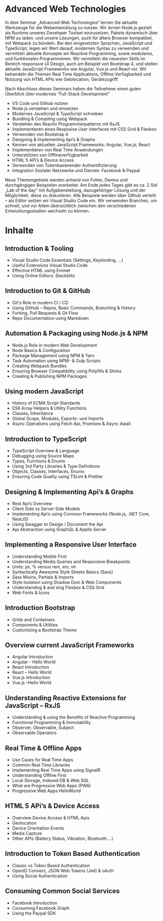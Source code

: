 # Advanced Web Technologies

In dem Seminar „Advanced Web Technologies“ lernen Sie aktuelle Werkzeuge für die Webentwicklung zu nutzen. Wir lernen Node.js gezielt als Runtime unseres Developer Toolset einzusetzen, Pakete dynamisch über NPM zu laden, und unsere Lösungen, auch für ältere Browser kompatibel, mit Webpack zu bündeln.
Bei den eingesetzten Sprachen, JavaScript und TypeScript, legen wir Wert darauf, modernen Syntax zu verwenden und vermitteln aktuelle Konzepte wir Reactive Programming, sowie modulares, und funktionales Programmieren.
Wir vermitteln die neuesten Skills im Bereich responsive UI Design, auch am Beispiel von Bootstrap 4, und stellen aktuelle JavaScript Frameworks wie Angular, Vue.js und React vor. Wir behandeln die Themen Real Time Applications, Offline Verfügbarkeit und Nutzung von HTML APIs wie Gelolocation, Gerätezugriff.

Nach Abschluss dieses Seminars haben die Teilnehmer einen guten Überblick über modernes "Full-Stack-Development"

- VS Code und Github nutzen
- Node.js verstehen und einsetzen
- Modernes JavaScript & TypeScript schreiben
- Bundling & Compiling using Webpack
- Verstehen des Reactiv Programmierpatterns mit RxJS
- Implementieren eines Resposive User Interfaces mit CSS Grid & Flexbox
- Verwenden von Bootstrap 4
- Designing & Implementing Api’s & Graphs
- Kennen von aktuellen JavaScript Frameworks: Angular, Vue.js, React
- Implementieren von Real Time Anwendungen
- Unterstützen von Offlineverfügbarkeit
- HTML 5 APi’s & Device Access
- Verwenden von Tokenbasierender Authentifizierung
- Integration Sozialer Netzwerke und Dienste: Facebook & Paypal

Neue Themengebiete werden anhand von Folien, Demos und durchgängigen Beispielen erarbeitet. Am Ende jedes Tages gibt es ca. 2 Std „Lab of the day“ mit Aufgabenstellung, dazugehöriger Lösung und der Möglichkeit, diese zu diskutieren. Alle Beispiele werden über Github verteilt – als Editor setzen wir Visual Studio Code ein. Wir verwenden Branches, um schnell, und vor Allem übersichtlich zwischen den verschiedenen Entwicklungsstadien wechseln zu können.

# Inhalte

## Introduction & Tooling

- Visual Studio Code Essentials (Settings, Keybinding, ...)
- Useful Extensions Visual Studio Code
- Effective HTML using Emmet
- Using Online Editors: Stackblitz

## Introduction to Git & GitHub

- Git's Role in modern CI / CD
- Using GitHub – Repos, Basic Commands, Branching & History
- Forking, Pull Requests & Git Flow
- Repo Documentation using Markdown

## Automation & Packaging using Node.js & NPM

- Node.js Role in modern Web Development
- Node Basics & Configuration
- Package Management using NPM & Yarn
- Task Automation using NPM- & Gulp Scripts
- Creating Webpack Bundles
- Ensuring Browser Compatibility using Polyfills & Shims
- Creating & Publishing NPM Packages

## Using modern JavaScript

- History of ECMA Script Standards
- ES6 Array Helpers & Utility Functions
- Classes, Inheritance
- Global Scope, Modules, Exports- und Imports
- Async Operations using Fetch Api, Promises & Async Await

## Introduction to TypeScript

- TypeScript Overview & Language
- Debugging using Source Maps
- Types, Functions & Enums
- Using 3rd Party Libraries & Type Definitions
- Objects, Classes, Interfaces, Enums
- Ensuring Code Quality using TSLint & Prettier

## Designing & Implementing Api’s & Graphs

- Rest Api’s Overview
- Client Side vs Server Side Models
- Implementing Api’s using Common Frameworks (Node.js, .NET Core, NestJS)
- Using Swagger to Design / Document the Api
- Api Abstraction using GraphQL & Appllo Server

## Implementing a Responsive User Interface

- Understanding Mobile First
- Understanding Media Queries and Responsive Breakpoints
- Units: px, % versus rem, em, vh
- Syntactically Awesome Style Sheets Basics (Sass)
- Sass Mixins, Partials & Imports
- Style Isolation using Shadow Dom & Web Components
- Understanding & and sing Flexbox & CSS Grid
- Web Fonts & Icons

## Introduction Bootstrap

- Grids and Containers
- Components & Utilities
- Customizing a Bootstrap Theme

## Overview current JavaScript Frameworks

- Angular Introduction
- Angular - Hello World
- React Introduction
- React – Hello World
- Vue.js Introduction
- Vue.js –Hello World

## Understanding Reactive Extensions for JavaScript – RxJS

- Understanding & using the Benefits of Reactive Programming
- Functional Programming & Immutability
- Observer, Observable, Subject
- Observable Operators

## Real Time & Offline Apps

- Use Cases for Real Time Apps
- Common Real Time Libraries
- Implementing Real Time Apps using SignalR
- Understanding Offline First
- Local Storage, Indexed DB & Web SQL
- What are Progressive Web Apps (PWA)
- Progressive Web Apps HelloWorld

## HTML 5 APi’s & Device Access

- Overview Device Access & HTML Apis
- Geolocation
- Device Orientation Events
- Media Capture
- Other APIs (Battery Status, Vibration, Bluetooth ...)

## Introduction to Token Based Authentication

- Classic vs Token Based Authentication
- OpenID Connect, JSON Web Tokens (Jwt) & oAuth
- Using Social Authentication

## Consuming Common Social Services

- Facebook Introduction
- Consuming Facebook Graph
- Using the Paypal SDK
